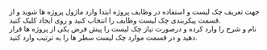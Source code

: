 <p>جهت تعریف چک لیست و استفاده در وظایف پروژه ابتدا وارد ماژول پروژه ها شوید و از قسمت پیکربندی چک لیست وظایف را انتخاب کنید و روی ایجاد کلیک کنید.<br>نام و شرح را وارد کرده و درصورت نیاز چک لیست را پیش فرض یکی از پروژه ها قرار دهید و در قسمت موارد چک لیست سطر ها را به ترتیب وارد کنید.</p>